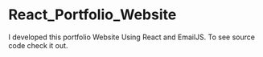 # React_Portfolio_Website
I developed this portfolio Website Using React and EmailJS. To see source code check it out.
